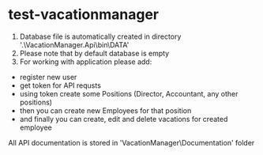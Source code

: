 # test-vacationmanager
1. Database file is automatically created in directory '.\VacationManager.Api\bin\DATA\'
2. Please note that by default database is empty
3. For working with application please add:
  * register new user
  * get token for API requsts
  * using token create some Positions (Director, Accountant, any other positions)
  * then you can create new Employees for that position
  * and finally you can create, edit and delete vacations for created employee
 
All API documentation is stored in 'VacationManager\Documentation' folder 
